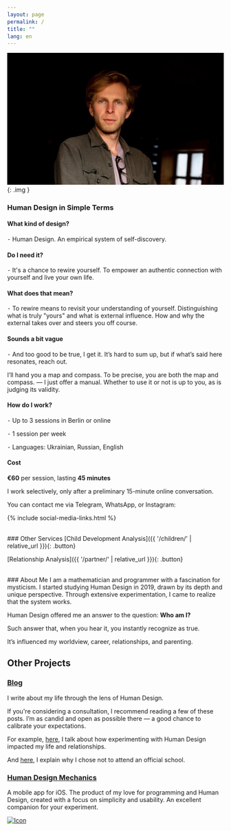 ```yaml
---
layout: page
permalink: /
title: ""
lang: en
---
```


![Alt text](/assets/images/me_trim.jpg){: .img }

### Human Design in Simple Terms
#### What kind of design?
⁃ Human Design. An empirical system of self-discovery.

#### Do I need it?
⁃ It's a chance to rewire yourself. To empower an authentic connection with yourself and live your own life.

#### What does that mean?
⁃ To rewire means to revisit your understanding of yourself. Distinguishing what is truly "yours" and what is external influence.
How and why the external takes over and steers you off course.

#### Sounds a bit vague
⁃ And too good to be true, I get it.
It’s hard to sum up, but if what’s said here resonates, reach out.

I’ll hand you a map and compass.
To be precise, you are both the map and compass. 
— I just offer a manual.
Whether to use it or not is up to you, as is judging its validity.

#### How do I work?
⁃ Up to 3 sessions in Berlin or online

⁃ 1 session per week

⁃ Languages: Ukrainian, Russian, English

#### Cost
**€60** per session, lasting **45 minutes**

I work selectively, only after a preliminary 15-minute online conversation.

You can contact me via Telegram, WhatsApp, or Instagram:

{% include social-media-links.html %}

<br>
### Other Services
[Child Development Analysis]({{ '/children/' | relative_url }}){: .button}

[Relationship Analysis]({{ '/partner/' | relative_url }}){: .button}

<br>
### About Me
I am a mathematician and programmer with a fascination for mysticism. I started studying Human Design in 2019, drawn by its depth and unique perspective.
Through extensive experimentation, I came to realize that the system works.

Human Design offered me an answer to the question: **Who am I?**

Such answer that, when you hear it, you instantly recognize as true.

It’s influenced my worldview, career, relationships, and parenting.

## Other Projects
### [Blog](/archives/)
I write about my life through the lens of Human Design.

If you're considering a consultation, I recommend reading a few of these posts.
I’m as candid and open as possible there — a good chance to calibrate your expectations.

For example, [here](/2021/12/27/my-experience-in-experimentation), I talk about how experimenting with Human Design impacted my life and relationships.

And [here](/2020/04/25/fork-on-the-road), I explain why I chose not to attend an official school.

### [Human Design Mechanics](/mechanics/)
A mobile app for iOS.
The product of my love for programming and Human Design, created with a focus on simplicity and usability.
An excellent companion for your experiment.

<a href="https://apps.apple.com/us/app/human-design-mechanics/id6499063695" target="_blank"> <img src="{{ '/assets/images/Download_on_the_App_Store_Badge_US-UK_RGB_wht_092917.svg' | relative_url }}" alt="Icon"> </a>
